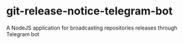 # git-release-notice-telegram-bot
A NodeJS application for broadcasting repositories releases through Telegram bot
